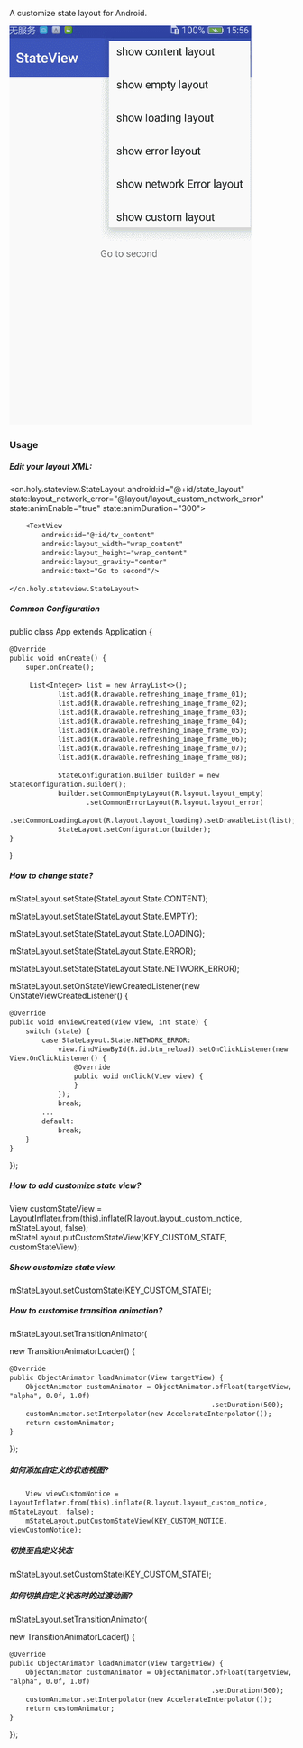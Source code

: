 A customize state layout for Android.

![](https://github.com/huangshengling/StateView-master/blob/master/art/screen_shot.gif?raw=true)

### Usage

##### Edit your layout XML:
<cn.holy.stateview.StateLayout
        android:id="@+id/state_layout"
        state:layout_network_error="@layout/layout_custom_network_error"
        state:animEnable="true"
        state:animDuration="300">

        <TextView
            android:id="@+id/tv_content"
            android:layout_width="wrap_content"
            android:layout_height="wrap_content"
            android:layout_gravity="center"
            android:text="Go to second"/>

    </cn.holy.stateview.StateLayout>

##### Common Configuration

public class App extends Application {

    @Override
    public void onCreate() {
        super.onCreate();

         List<Integer> list = new ArrayList<>();
                list.add(R.drawable.refreshing_image_frame_01);
                list.add(R.drawable.refreshing_image_frame_02);
                list.add(R.drawable.refreshing_image_frame_03);
                list.add(R.drawable.refreshing_image_frame_04);
                list.add(R.drawable.refreshing_image_frame_05);
                list.add(R.drawable.refreshing_image_frame_06);
                list.add(R.drawable.refreshing_image_frame_07);
                list.add(R.drawable.refreshing_image_frame_08);

                StateConfiguration.Builder builder = new StateConfiguration.Builder();
                builder.setCommonEmptyLayout(R.layout.layout_empty)
                       .setCommonErrorLayout(R.layout.layout_error)
                       .setCommonLoadingLayout(R.layout.layout_loading).setDrawableList(list);
                StateLayout.setConfiguration(builder);
    }
}

##### How to change state?

mStateLayout.setState(StateLayout.State.CONTENT);

mStateLayout.setState(StateLayout.State.EMPTY);

mStateLayout.setState(StateLayout.State.LOADING);

mStateLayout.setState(StateLayout.State.ERROR);

mStateLayout.setState(StateLayout.State.NETWORK_ERROR);

mStateLayout.setOnStateViewCreatedListener(new OnStateViewCreatedListener() {

    @Override
    public void onViewCreated(View view, int state) {
        switch (state) {
            case StateLayout.State.NETWORK_ERROR:
                view.findViewById(R.id.btn_reload).setOnClickListener(new View.OnClickListener() {
                    @Override
                    public void onClick(View view) {
                    }
                });
                break;
            ...
            default:
                break;
        }
    }
});

##### How to add customize state view?

View customStateView = LayoutInflater.from(this).inflate(R.layout.layout_custom_notice, mStateLayout, false);
mStateLayout.putCustomStateView(KEY_CUSTOM_STATE, customStateView);

##### Show customize state view.

mStateLayout.setCustomState(KEY_CUSTOM_STATE);


##### How to customise transition animation?
mStateLayout.setTransitionAnimator(

new TransitionAnimatorLoader() {

    @Override
    public ObjectAnimator loadAnimator(View targetView) {
        ObjectAnimator customAnimator = ObjectAnimator.ofFloat(targetView, "alpha", 0.0f, 1.0f)
                                                      .setDuration(500);
        customAnimator.setInterpolator(new AccelerateInterpolator());
        return customAnimator;
    }
});

##### 如何添加自定义的状态视图?

        View viewCustomNotice = LayoutInflater.from(this).inflate(R.layout.layout_custom_notice, mStateLayout, false);
        mStateLayout.putCustomStateView(KEY_CUSTOM_NOTICE, viewCustomNotice);

##### 切换至自定义状态

mStateLayout.setCustomState(KEY_CUSTOM_STATE);



##### 如何切换自定义状态时的过渡动画?

mStateLayout.setTransitionAnimator(

new TransitionAnimatorLoader() {

    @Override
    public ObjectAnimator loadAnimator(View targetView) {
        ObjectAnimator customAnimator = ObjectAnimator.ofFloat(targetView, "alpha", 0.0f, 1.0f)
                                                      .setDuration(500);
        customAnimator.setInterpolator(new AccelerateInterpolator());
        return customAnimator;
    }
});
